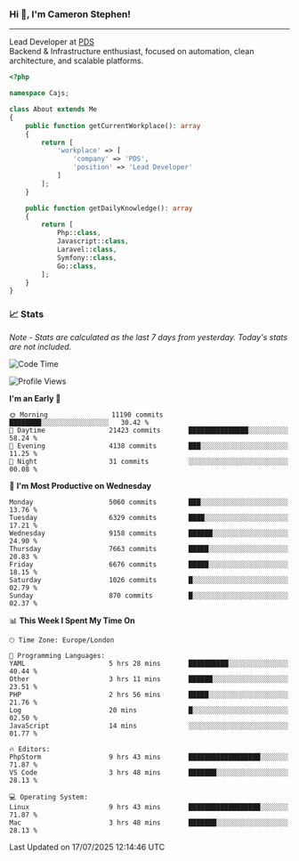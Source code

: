 ### Hi 👋, I'm Cameron Stephen!

---

Lead Developer at [PDS](https://prindatasolutions.co.uk)  
Backend & Infrastructure enthusiast, focused on automation, clean architecture, and scalable platforms.


```php
<?php

namespace Cajs;

class About extends Me
{
    public function getCurrentWorkplace(): array
    {
        return [
            'workplace' => [
                'company' => 'PDS',
                'position' => 'Lead Developer'
            ]
        ];
    }

    public function getDailyKnowledge(): array
    {
        return [
            Php::class,
            Javascript::class,
            Laravel::class,
            Symfony::class,
            Go::class,
        ];
    }
}
```

### 📈 Stats
<p><em>Note - Stats are calculated as the last 7 days from yesterday. Today's stats are not included.</em></p>


<!--START_SECTION:waka-->
![Code Time](http://img.shields.io/badge/Code%20Time-4%2C581%20hrs%208%20mins-blue)

![Profile Views](http://img.shields.io/badge/Profile%20Views-0-blue)

**I'm an Early 🐤** 

```text
🌞 Morning                11190 commits       ████████░░░░░░░░░░░░░░░░░   30.42 % 
🌆 Daytime                21423 commits       ███████████████░░░░░░░░░░   58.24 % 
🌃 Evening                4138 commits        ███░░░░░░░░░░░░░░░░░░░░░░   11.25 % 
🌙 Night                  31 commits          ░░░░░░░░░░░░░░░░░░░░░░░░░   00.08 % 
```
📅 **I'm Most Productive on Wednesday** 

```text
Monday                   5060 commits        ███░░░░░░░░░░░░░░░░░░░░░░   13.76 % 
Tuesday                  6329 commits        ████░░░░░░░░░░░░░░░░░░░░░   17.21 % 
Wednesday                9158 commits        ██████░░░░░░░░░░░░░░░░░░░   24.90 % 
Thursday                 7663 commits        █████░░░░░░░░░░░░░░░░░░░░   20.83 % 
Friday                   6676 commits        █████░░░░░░░░░░░░░░░░░░░░   18.15 % 
Saturday                 1026 commits        █░░░░░░░░░░░░░░░░░░░░░░░░   02.79 % 
Sunday                   870 commits         █░░░░░░░░░░░░░░░░░░░░░░░░   02.37 % 
```


📊 **This Week I Spent My Time On** 

```text
🕑︎ Time Zone: Europe/London

💬 Programming Languages: 
YAML                     5 hrs 28 mins       ██████████░░░░░░░░░░░░░░░   40.44 % 
Other                    3 hrs 11 mins       ██████░░░░░░░░░░░░░░░░░░░   23.51 % 
PHP                      2 hrs 56 mins       █████░░░░░░░░░░░░░░░░░░░░   21.76 % 
Log                      20 mins             █░░░░░░░░░░░░░░░░░░░░░░░░   02.50 % 
JavaScript               14 mins             ░░░░░░░░░░░░░░░░░░░░░░░░░   01.77 % 

🔥 Editors: 
PhpStorm                 9 hrs 43 mins       ██████████████████░░░░░░░   71.87 % 
VS Code                  3 hrs 48 mins       ███████░░░░░░░░░░░░░░░░░░   28.13 % 

💻 Operating System: 
Linux                    9 hrs 43 mins       ██████████████████░░░░░░░   71.87 % 
Mac                      3 hrs 48 mins       ███████░░░░░░░░░░░░░░░░░░   28.13 % 
```


 Last Updated on 17/07/2025 12:14:46 UTC
<!--END_SECTION:waka-->
